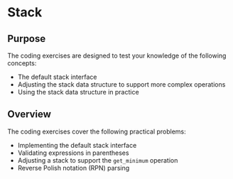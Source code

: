 # Stack

## Purpose

The coding exercises are designed to test your knowledge of the following concepts:

* The default stack interface
* Adjusting the stack data structure to support more complex operations
* Using the stack data structure in practice

## Overview

The coding exercises cover the following practical problems:
* Implementing the default stack interface
* Validating expressions in parentheses
* Adjusting a stack to support the `get_minimum` operation
* Reverse Polish notation (RPN) parsing
